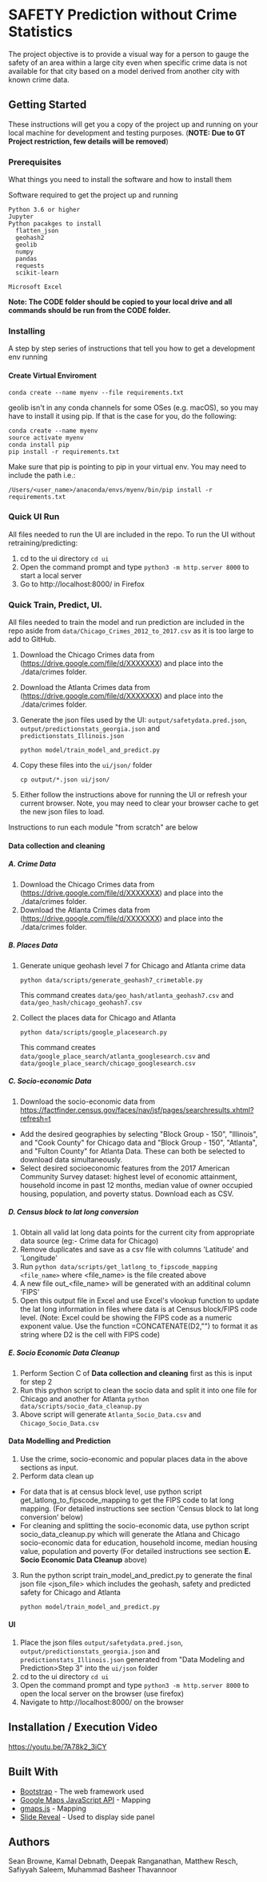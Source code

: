 # SAFETY Prediction without Crime Statistics

The project objective is to provide a visual way for a person to gauge the safety of an area within a large city even when specific crime data is not available for that city based on a model derived from another city with known crime data.

## Getting Started

These instructions will get you a copy of the project up and running on your local machine for development and testing purposes. (**NOTE: Due to GT Project restriction, few details will be removed**)

### Prerequisites

What things you need to install the software and how to install them

Software required to get the project up and running
```
Python 3.6 or higher
Jupyter
Python pacakges to install
  flatten_json
  geohash2
  geolib
  numpy
  pandas
  requests
  scikit-learn
  
Microsoft Excel
```
**Note: The CODE folder should be copied to your local drive and all commands should be run from the CODE folder.**

### Installing

A step by step series of instructions that tell you how to get a development env running

#### Create Virtual Enviroment
```
conda create --name myenv --file requirements.txt
```
geolib isn't in any conda channels for some OSes (e.g. macOS), so you may have to install it using pip.  If that is the case for you, do the following:

```
conda create --name myenv
source activate myenv
conda install pip
pip install -r requirements.txt
```
Make sure that pip is pointing to pip in your virtual env.  You may need to include the path i.e.:
```
/Users/<user_name>/anaconda/envs/myenv/bin/pip install -r requirements.txt
```

### Quick UI Run
All files needed to run the UI are included in the repo.  To run the UI without retraining/predicting:
1. cd to the ui directory `cd ui`
2. Open the command prompt and type ```python3 -m http.server 8000``` to start a local server
3. Go to http://localhost:8000/  in Firefox

### Quick Train, Predict, UI.
All files needed to train the model and run prediction are included in the repo aside from `data/Chicago_Crimes_2012_to_2017.csv` as it is too large to add to GitHub.
1. Download the Chicago Crimes data from (https://drive.google.com/file/d/XXXXXXX) and place into the ./data/crimes folder.
2. Download the Atlanta Crimes data from (https://drive.google.com/file/d/XXXXXXX) and place into the ./data/crimes folder.
3. Generate the json files used by the UI: `output/safetydata.pred.json`, `output/predictionstats_georgia.json` and `predictionstats_Illinois.json`

    ```python model/train_model_and_predict.py```

4. Copy these files into the `ui/json/` folder

    ```cp output/*.json ui/json/```

5. Either follow the instructions above for running the UI or refresh your current browser.
Note, you may need to clear your browser cache to get the new json files to load.

Instructions to run each module "from scratch" are below
#### Data collection and cleaning

##### A. Crime Data
1. Download the Chicago Crimes data from (https://drive.google.com/file/d/XXXXXXX) and place into the ./data/crimes folder.
2. Download the Atlanta Crimes data from (https://drive.google.com/file/d/XXXXXXX) and place into the ./data/crimes folder.

##### B. Places Data

1. Generate unique geohash level 7 for Chicago and Atlanta crime data

    `python data/scripts/generate_geohash7_crimetable.py`
    
    This command creates `data/geo_hash/atlanta_geohash7.csv` and `data/geo_hash/chicago_geohash7.csv`
    
2. Collect the places data for Chicago and Atlanta 
    
    `python data/scripts/google_placesearch.py`
    
    This command creates `data/google_place_search/atlanta_googlesearch.csv` and `data/google_place_search/chicago_googlesearch.csv`

##### C. Socio-economic Data

1. Download the socio-economic data from https://factfinder.census.gov/faces/nav/jsf/pages/searchresults.xhtml?refresh=t
  - Add the desired geographies by selecting "Block Group - 150", "Illinois", and "Cook County" for Chicago data and "Block Group - 150", "Atlanta", and "Fulton County" for Atlanta Data. These can both be selected to download data simultaneously.
  - Select desired socioeconomic features from the 2017 American Community Survey dataset: highest level of economic attainment, household income in past 12 months, median value of owner occupied housing, population, and poverty status. Download each as CSV.

##### D. Census block to lat long conversion

1. Obtain all valid lat long data points for the current city from appropriate data source (eg:- Crime data for Chicago)
2. Remove duplicates and save as a csv file with columns 'Latitude' and 'Longitude'
3. Run `python data/scripts/get_latlong_to_fipscode_mapping <file_name>` where <file_name> is the file created above
4. A new file out_<file_name> will be generated with an additinal column 'FIPS'
5. Open this output file in Excel and use Excel's vlookup function to update the lat long information in files where data is at Census block/FIPS code level. (Note: Excel could be showing the FIPS code as a numeric exponent value. Use the function =CONCATENATE(D2,"") to format it as string where D2 is the cell with FIPS code)

##### E. Socio Economic Data Cleanup
1. Perform Section C of **Data collection and cleaning** first as this is input for step 2
2. Run this python script to clean the socio data and split it into one file for Chicago and another for Atlanta
        ```python data/scripts/socio_data_cleanup.py```
3. Above script will generate ```Atlanta_Socio_Data.csv``` and ```Chicago_Socio_Data.csv```

#### Data Modelling and Prediction

1. Use the crime, socio-economic and popular places data in the above sections as input.
2. Perform data clean up
  - For data that is at census block level, use python script get_latlong_to_fipscode_mapping to get the FIPS code to lat long mapping.
   (For detailed instructions see section 'Census block to lat long conversion' below)
  - For cleaning and splitting the socio-economic data, use python script socio_data_cleanup.py which will generate the Atlana and Chicago socio-economic data for education, household income, median housing value, population and poverty
    (For detailed instructions see section **E. Socio Economic Data Cleanup** above)
3. Run the python script train_model_and_predict.py to generate the final json file <json_file> which includes the geohash, safety and predicted safety for Chicago and Atlanta

    ```python model/train_model_and_predict.py```


#### UI

1. Place the json files `output/safetydata.pred.json`, `output/predictionstats_georgia.json` and `predictionstats_Illinois.json` generated from "Data Modeling and Prediction>Step 3" into the ```ui/json``` folder
2. cd to the ui directory `cd ui`
3. Open the command prompt and type ```python3 -m http.server 8000``` to open the local server on the browser (use firefox)
4. Navigate to http://localhost:8000/ on the browser

## Installation / Execution Video
https://youtu.be/7A78k2_3iCY

## Built With

* [Bootstrap](https://getbootstrap.com/) - The web framework used
* [Google Maps JavaScript API](https://developers.google.com/maps/documentation/javascript/tutorial) - Mapping
* [gmaps.js](http://hpneo.github.com/gmaps/) - Mapping
* [Slide Reveal](https://github.com/nnattawat/slidereveal) - Used to display side panel


## Authors

Sean Browne, Kamal Debnath, Deepak Ranganathan, Matthew Resch, ​Safiyyah Saleem, Muhammad Basheer Thavannoor
